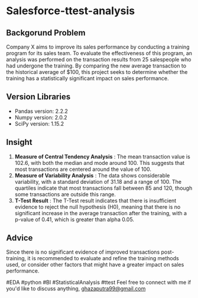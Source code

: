 # Salesforce-ttest-analysis
## Backgorund Problem
Company X aims to improve its sales performance by conducting a training program for its sales team. To evaluate the effectiveness of this program, an analysis was performed on the transaction results from 25 salespeople who had undergone the training. By comparing the new average transaction to the historical average of $100, this project seeks to determine whether the training has a statistically significant impact on sales performance.

## Version Libraries
- Pandas version: 2.2.2
- Numpy version: 2.0.2
- SciPy version: 1.15.2

## Insight
1. **Measure of Central Tendency Analysis** :
The mean transaction value is 102.6, with both the median and mode around 100. This suggests that most transactions are centered around the value of 100.
2. **Measure of Variability Analysis** :
The data shows considerable variability, with a standard deviation of 31.18 and a range of 100. The quartiles indicate that most transactions fall between 85 and 120, though some transactions are outside this range.
3. **T-Test Result** :
The T-Test result indicates that there is insufficient evidence to reject the null hypothesis (H0), meaning that there is no significant increase in the average transaction after the training, with a p-value of 0.41, which is greater than alpha 0.05.

## Advice
Since there is no significant evidence of improved transactions post-training, it is recommended to evaluate and refine the training methods used, or consider other factors that might have a greater impact on sales performance.

#EDA #python #BI #StatisticalAnalysis #ttest Feel free to connect with me if you'd like to discuss anything,
ghazaputra99@gmail.com
